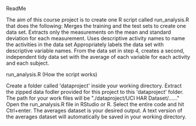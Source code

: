 ReadMe

The aim of this course project is to create one R script called run_analysis.R that does the following:
Merges the training and the test sets to create one data set.
Extracts only the measurements on the mean and standard deviation for each measurement. 
Uses descriptive activity names to name the activities in the data set
Appropriately labels the data set with descriptive variable names. 
From the data set in step 4, creates a second, independent tidy data set with the average of each variable for each activity and each subject.

run_analysis.R (How the script works)

Create a folder called 'dataproject' inside your working directory.
Extract the zipped data fodler provided for this project to this 'dataproject' folder.
The path for your work files will be "./dataproject/UCI HAR Dataset/......"
Open the run_analysis.R file in RStudio or R.
Select the entire code and hit Ctrl+enter.
The averages dataset is your desired output.
A text version of the averages dataset will automatically be saved in your working directory.

